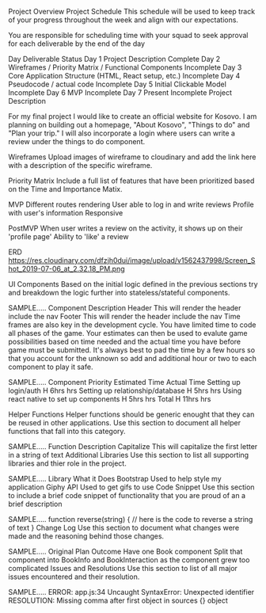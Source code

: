 Project Overview
Project Schedule
This schedule will be used to keep track of your progress throughout the week and align with our expectations.

You are responsible for scheduling time with your squad to seek approval for each deliverable by the end of the day

Day	Deliverable	Status
Day 1	Project Description	Complete
Day 2	Wireframes / Priority Matrix / Functional Components	Incomplete
Day 3	Core Application Structure (HTML, React setup, etc.)	Incomplete
Day 4	Pseudocode / actual code	Incomplete
Day 5	Initial Clickable Model	Incomplete
Day 6	MVP	Incomplete
Day 7	Present	Incomplete
Project Description

For my final project I would like to create an official website for Kosovo. I am planning on building out a homepage, "About Kosovo", "Things to do" and "Plan your trip." I will also incorporate a login where users can write a review under the things to do component.

Wireframes
Upload images of wireframe to cloudinary and add the link here with a description of the specific wireframe.

Priority Matrix
Include a full list of features that have been prioritized based on the Time and Importance Matix.

MVP
Different routes rendering
User able to log in and write reviews
Profile with user's information
Responsive

PostMVP
When user writes a review on the activity, it shows up on their 'profile page'
Ability to 'like' a review

ERD
https://res.cloudinary.com/dfzjh0dui/image/upload/v1562437998/Screen_Shot_2019-07-06_at_2.32.18_PM.png

UI Components
Based on the initial logic defined in the previous sections try and breakdown the logic further into stateless/stateful components.

SAMPLE.....
Component	Description
Header	This will render the header include the nav
Footer	This will render the header include the nav
Time frames are also key in the development cycle. You have limited time to code all phases of the game. Your estimates can then be used to evalute game possibilities based on time needed and the actual time you have before game must be submitted. It's always best to pad the time by a few hours so that you account for the unknown so add and additional hour or two to each component to play it safe.

SAMPLE.....
Component	Priority	Estimated Time	Actual Time
Setting up login/auth	H	6hrs	hrs
Setting up relationship/database	H	5hrs	hrs
Using react native to set up components H 5hrs hrs
Total	H	11hrs	hrs

Helper Functions
Helper functions should be generic enought that they can be reused in other applications. Use this section to document all helper functions that fall into this category.

SAMPLE.....
Function	Description
Capitalize	This will capitalize the first letter in a string of text
Additional Libraries
Use this section to list all supporting libraries and thier role in the project.

SAMPLE.....
Library	What it Does
Bootstrap	Used to help style my application
Giphy API	Used to get gifs to use
Code Snippet
Use this section to include a brief code snippet of functionality that you are proud of an a brief description

SAMPLE.....
function reverse(string) {
	// here is the code to reverse a string of text
}
Change Log
Use this section to document what changes were made and the reasoning behind those changes.

SAMPLE.....
Original Plan	Outcome
Have one Book component	Split that component into BookInfo and BookInteraction as the component grew too complicated
Issues and Resolutions
Use this section to list of all major issues encountered and their resolution.

SAMPLE.....
ERROR: app.js:34 Uncaught SyntaxError: Unexpected identifier
RESOLUTION: Missing comma after first object in sources {} object
